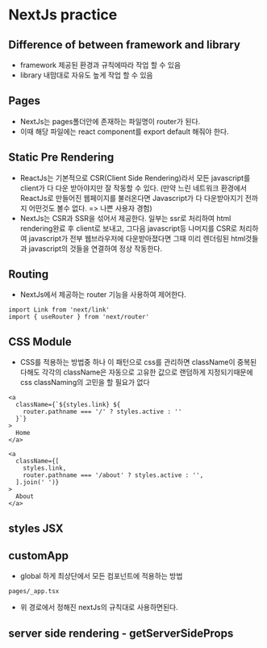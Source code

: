 # NextJs practice

## Difference of between framework and library

- framework
  제공된 환경과 규칙에따라 작업 할 수 있음
- library
  내맘대로 자유도 높게 작업 할 수 있음

## Pages

- NextJs는 pages폴더안에 존재하는 파일명이 router가 된다.
- 이때 해당 파일에는 react component를 export default 해줘야 한다.

## Static Pre Rendering

- ReactJs는 기본적으로 CSR(Client Side Rendering)라서 모든 javascript를 client가 다 다운 받아야지만 잘 작동할 수 있다.
  (만약 느린 네트워크 환경에서 ReactJs로 만들어진 웹페이지를 불러온다면 Javascript가 다 다운받아지기 전까지 어떤것도 볼수 없다. => 나쁜 사용자 경험)
- NextJs는 CSR과 SSR을 섞어서 제공한다. 일부는 ssr로 처리하여 html rendering완료 후 client로 보내고, 그다음 javascript등 나머지를 CSR로 처리하여 javascript가 전부 웹브라우저에 다운받아졌다면 그때 미리 렌더링된 html것들과 javascript의 것들을 연결하여 정상 작동한다.

## Routing

- NextJs에서 제공하는 router 기능을 사용하여 제어한다.

```
import Link from 'next/link'
import { useRouter } from 'next/router'
```

## CSS Module

- CSS를 적용하는 방법중 하나
  이 패턴으로 css를 관리하면 className이 중복된다해도 각각의 className은 자동으로 고유한 값으로 랜덤하게 지정되기때문에 css classNaming의 고민을 할 필요가 없다

<!-- cssModule 적용패턴 #1 -->

```
<a
  className={`${styles.link} ${
    router.pathname === '/' ? styles.active : ''
  }`}
>
  Home
</a>
```

<!-- cssModule 적용패턴 #2 -->

```
<a
  className={[
    styles.link,
    router.pathname === '/about' ? styles.active : '',
  ].join(' ')}
>
  About
</a>
```

## styles JSX

## customApp

- global 하게 최상단에서 모든 컴포넌트에 적용하는 방법

```
pages/_app.tsx
```

- 위 경로에서 정해진 nextJs의 규칙대로 사용하면된다.

## server side rendering - getServerSideProps
